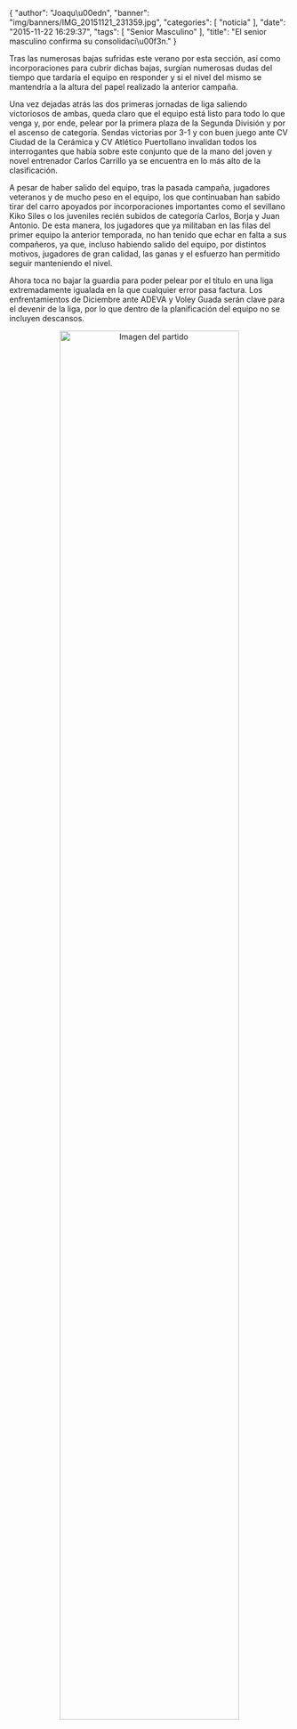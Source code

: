 {
  "author": "Joaqu\u00edn", 
  "banner": "img/banners/IMG_20151121_231359.jpg", 
  "categories": [
    "noticia"
  ], 
  "date": "2015-11-22 16:29:37", 
  "tags": [
    "Senior Masculino"
  ], 
  "title": "El senior masculino confirma su consolidaci\u00f3n."
}

Tras las numerosas bajas sufridas este verano por esta sección, así como incorporaciones para cubrir dichas bajas, surgían numerosas dudas del tiempo que tardaría el equipo en responder y si el nivel del mismo se mantendría a la altura del papel realizado la anterior campaña.

Una vez dejadas atrás las dos primeras jornadas de liga saliendo victoriosos de ambas, queda claro que el equipo está listo para todo lo que venga y, por ende, pelear por la primera plaza de la Segunda División y por el ascenso de categoría. Sendas victorias por 3-1 y con buen juego ante CV Ciudad de la Cerámica y CV Atlético Puertollano invalidan todos los interrogantes que había sobre este conjunto que de la mano del joven y novel entrenador Carlos Carrillo ya se encuentra en lo más alto de la clasificación.

A pesar de haber salido del equipo, tras la pasada campaña, jugadores veteranos y de mucho peso en el equipo, los que continuaban han sabido tirar del carro apoyados por incorporaciones importantes como el sevillano Kiko Siles o los juveniles recién subidos de categoría Carlos, Borja y Juan Antonio. De esta manera, los jugadores que ya militaban en las filas del primer equipo la anterior temporada, no han tenido que echar en falta a sus compañeros, ya que, incluso habiendo salido del equipo, por distintos motivos, jugadores de gran calidad, las ganas y el esfuerzo han permitido seguir manteniendo el nivel.

Ahora toca no bajar la guardia para poder pelear por el título en una liga extremadamente igualada en la que cualquier error pasa factura. Los enfrentamientos de Diciembre ante ADEVA y Voley Guada serán clave para el devenir de la liga, por lo que dentro de la planificación del equipo no se incluyen descansos.

<center>
<a target="_new" href="http://www.advmiguelturra.org/img/banners/IMG_20151121_231359.jpg"> 
<img alt="Imagen del partido" width="80%" align="center" src="http://www.advmiguelturra.org/img/banners/IMG_20151121_231359.jpg"/> </a> </center>

